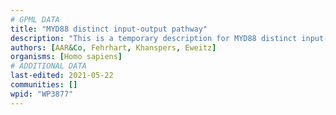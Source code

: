 ```yaml
---
# GPML DATA
title: "MYD88 distinct input-output pathway"
description: "This is a temporary description for MYD88 distinct input-output pathway"
authors: [AAR&Co, Fehrhart, Khanspers, Eweitz]
organisms: [Homo sapiens]
# ADDITIONAL DATA
last-edited: 2021-05-22
communities: []
wpid: "WP3877"
---
```

